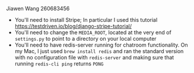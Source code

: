 Jiawen Wang 260683456
- You'll need to install Stripe; In particular I used this tutorial https://testdriven.io/blog/django-stripe-tutorial/
- You'll need to change the `MEDIA_ROOT`, located at the very end of `settings.py` to point to a directory on your local computer
- You'll need to have redis-server running for chatroom functionality. On my Mac, I just used `brew install redis` and ran the standard version with no configuration file with `redis-server` and making sure that running `redis-cli ping` returns `PONG`
